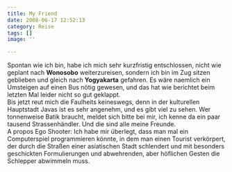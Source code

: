 ```yaml
---
title: My Friend
date: 2008-06-17 12:52:13
category: Reise
tags: []
image: ''

---
```


Spontan wie ich bin, habe ich mich sehr kurzfristig entschlossen, nicht wie geplant nach **Wonosobo** weiterzureisen, sondern ich bin im Zug sitzen geblieben und gleich nach **Yogyakarta** gefahren. Es wäre naemlich ein Umsteigen auf einen Bus nötig gewesen, und das hat wie berichtet beim letzten Mal leider nicht so gut geklappt.  
Bis jetzt reut mich die Faulheits keineswegs, denn in der kulturellen Hauptstadt Javas ist es sehr angenehm, und es gibt viel zu sehen. Wer tonnenweise Batik braucht, meldet sich bitte bei mir, ich kenne da ein paar tausend Strassenhändler. Und die sind alle meine Freunde.  
A propos Ego Shooter: Ich habe mir überlegt, dass man mal ein Computerspiel programmieren könnte, in dem man einen Tourist verkörpert, der durch die Straßen einer asiatischen Stadt schlendert und mit besonders geschickten Formulierungen und abwehrenden, aber höflichen Gesten die Schlepper abwimmeln muss.
